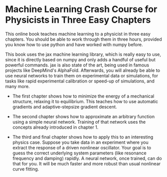 # Machine Learning Crash Course for Physicists in Three Easy Chapters

This online book teaches machine learning to a physicist in three easy chapters. You should be able to work through them in three hours, provided you know how to use python and have worked with numpy before.

This book uses the jax machine learning library, which is really easy to use, since it is directly based on numpy and only adds a handful of useful but powerful commands. jax is also state of the art, being used in famous projects like DeepMind's AlphaFold. Afterwards, you will already be able to use neural networks to train them on experimental data or simulations, for tasks like rapid experimental calibration or speed-up of simulations, and many more.

- The first chapter shows how to minimize the energy of a mechanical structure, relaxing it to equilibrium. This teaches how to use automatic gradients and adaptive-stepsize gradient descent.

- The second chapter shows how to approximate an arbitrary function using a simple neural network. Training of that network uses the concepts already introduced in chapter 1.

- The third and final chapter shows how to apply this to an interesting physics case. Suppose you take data in an experiment where you extract the response of a driven nonlinear oscillator. Your goal is to guess the correct underlying system parameters (like resonance frequency and damping) rapidly. A neural network, once trained, can do that for you. It will be much faster and more robust than usual nonlinear curve fitting.

